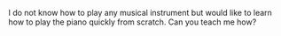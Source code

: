 
I do not know how to play any musical instrument but would like to learn how to play the piano quickly from scratch. Can you teach me how?


